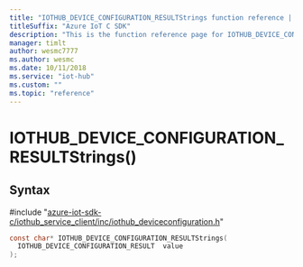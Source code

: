 ```yaml
---                             
title: "IOTHUB_DEVICE_CONFIGURATION_RESULTStrings function reference | Microsoft Docs" 
titleSuffix: "Azure IoT C SDK"            
description: "This is the function reference page for IOTHUB_DEVICE_CONFIGURATION_RESULTStrings() in the Azure IoT C SDK. This SDK is used with Azure IoT Hub and Azure IoT Hub Device Provisioning Service"            
manager: timlt                 
author: wesmc7777              
ms.author: wesmc               
ms.date: 10/11/2018                    
ms.service: "iot-hub"             
ms.custom: ""                
ms.topic: "reference"        
---                            
```


# IOTHUB_DEVICE_CONFIGURATION_RESULTStrings()

## Syntax

\#include "[azure-iot-sdk-c/iothub_service_client/inc/iothub_deviceconfiguration.h](../iothub-deviceconfiguration-h.md)"  
```C
const char* IOTHUB_DEVICE_CONFIGURATION_RESULTStrings(
  IOTHUB_DEVICE_CONFIGURATION_RESULT  value
);
```

